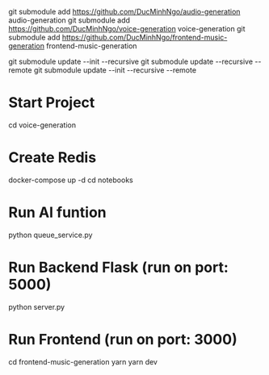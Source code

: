 git submodule add https://github.com/DucMinhNgo/audio-generation audio-generation
git submodule add https://github.com/DucMinhNgo/voice-generation voice-generation
git submodule add https://github.com/DucMinhNgo/frontend-music-generation frontend-music-generation

git submodule update --init --recursive git submodule update --recursive --remote 
git submodule update --init --recursive --remote

# Start Project
cd voice-generation
# Create Redis
docker-compose up -d
cd notebooks

# Run AI funtion
python queue_service.py

# Run Backend Flask (run on port: 5000)
python server.py

# Run Frontend (run on port: 3000)
cd frontend-music-generation
yarn
yarn dev

